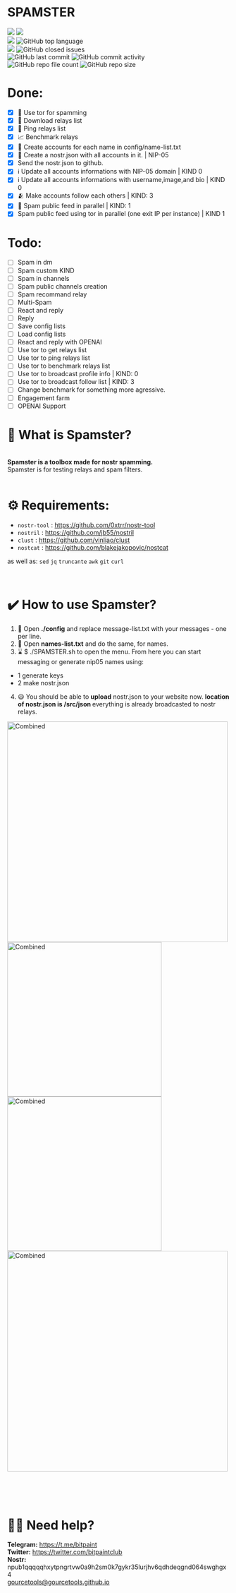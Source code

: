 # <b>SPAMSTER</b><br>
<img src="https://img.shields.io/badge/Tested%20under-Ubuntu%2022.04.1%20LTS-orange"> <img src="https://img.shields.io/badge/Tested%20under-W10%20Pro%20WSL%20Ubuntu%2022.04.1%20LTS-blue"><br>
<img src="https://img.shields.io/badge/License-MIT-orange.svg"> <img alt="GitHub top language" src="https://img.shields.io/github/languages/top/gourcetools/spamster"> <br>
<img src="https://img.shields.io/github/issues/gourcetools/spamster"> <img alt="GitHub closed issues" src="https://img.shields.io/github/issues-closed/gourcetools/spamster">
<br>
<img alt="GitHub last commit" src="https://img.shields.io/github/last-commit/gourcetools/spamster"> <img alt="GitHub commit activity" src="https://img.shields.io/github/commit-activity/y/gourcetools/spamster"> <br>
<img alt="GitHub repo file count" src="https://img.shields.io/github/directory-file-count/gourcetools/spamster"> <img alt="GitHub repo size" src="https://img.shields.io/github/repo-size/gourcetools/spamster">

# Done:
- [x] 🧅 Use tor for spamming 
- [x] 📡 Download relays list
- [x] 🏓 Ping relays list 
- [x] 📈 Benchmark relays
- [x] 🔑 Create accounts for each name in config/name-list.txt 
- [x] 📁 Create a nostr.json with all accounts in it. | NIP-05
- [x] Send the nostr.json to github.
- [x] ℹ️ Update all accounts informations with NIP-05 domain | KIND 0
- [x] ℹ️ Update all accounts informations with username,image,and bio | KIND 0
- [x] 🫂 Make accounts follow each others | KIND: 3
- [x] 📢 Spam public feed in parallel | KIND: 1 
- [x] Spam public feed using tor in parallel (one exit IP per instance) | KIND 1 

# Todo:
- [ ] Spam in dm
- [ ] Spam custom KIND
- [ ] Spam in channels
- [ ] Spam public channels creation 
- [ ] Spam recommand relay 
- [ ] Multi-Spam
- [ ] React and reply
- [ ] Reply
- [ ] Save config lists 
- [ ] Load config lists 
- [ ] React and reply with OPENAI
- [ ] Use tor to get relays list
- [ ] Use tor to ping relays list
- [ ] Use tor to benchmark relays list
- [ ] Use tor to broadcast profile info  | KIND: 0
- [ ] Use tor to broadcast follow list  | KIND: 3
- [ ] Change benchmark for something more agressive.
- [ ] Engagement farm
- [ ] OPENAI Support

# <b>🍩 What is Spamster?</b><br>
<br>
<b>Spamster is a toolbox made for nostr spamming.</b><br>
Spamster is for testing relays and spam filters.<br>
<br>

# <b>⚙️ Requirements:</b><br>

- `nostr-tool` : https://github.com/0xtrr/nostr-tool
- `nostril` : https://github.com/jb55/nostril
- `clust` : https://github.com/vinliao/clust
- `nostcat` : https://github.com/blakejakopovic/nostcat

as well as: 
`sed` `jq` `truncante` `awk` `git` `curl`


<br>

# <b>✔️ How to use Spamster?</b><br>
1) 📜  Open <b>./config</b> and replace </b>message-list.txt</b> with your messages - one per line.<br>
2) 🧰  Open <b>names-list.txt</b> and do the same, for names. <br>
3) ⌛  $ ./SPAMSTER.sh to open the menu. From here you can start messaging or generate nip05 names using:<br>
- 1 generate keys
- 2 make nostr.json
4) 😃  You should be able to <b>upload</b> nostr.json to your website now. <b>location of nostr.json is /src/json </b> everything is already broadcasted to nostr relays. </b> 






 <img src="https://user-images.githubusercontent.com/120996278/217402497-30ca7627-f0be-44bf-aff9-f990977743b1.png" alt="Combined" width="500px">  <br>
 <img src="https://user-images.githubusercontent.com/120996278/216779746-7a46dade-7625-4d97-b61b-e0ac1473786a.png" alt="Combined" width="350px">
 <img src="https://user-images.githubusercontent.com/120996278/216779776-3a5fa1a5-421f-43a6-8359-0ef904bfd701.png" alt="Combined" width="350px"> <br>
 <img src="https://user-images.githubusercontent.com/120996278/217404959-b4d81910-6f8b-404c-a0e2-f5519bdcc391.png" alt="Combined" width="500px"> <br> 







<br> <br>
<br>
# 🙋‍♂️ Need help? <br> 
 <b>Telegram:</b> https://t.me/bitpaint<br>
<b>Twitter:</b> https://twitter.com/bitpaintclub<br>
<b>Nostr:</b><br>
npub1qqqqqhxytpngrtvw0a9h2sm0k7gykr35lurjhv6qdhdeqgnd064swghgx4<br>
gourcetools@gourcetools.github.io



